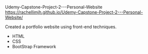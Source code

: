 Udemy-Capstone-Project-2---Personal-Website  
https://rachellimjh.github.io/Udemy-Capstone-Project-2---Personal-Website/ 

Created a portfolio website using front-end techniques.
- HTML
- CSS
- BootStrap Framework
